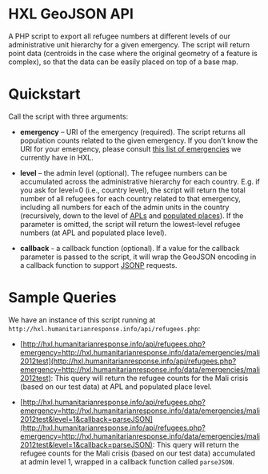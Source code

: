 # HXL GeoJSON API

A PHP script to export all refugee numbers at different levels of our administrative unit hierarchy for a given emergency. The script will return point data (centroids in the case where the original geometry of a feature is complex), so that the data can be easily placed on top of a base map.

# Quickstart

Call the script with three arguments:

* **emergency** – URI of the emergency (required). The script returns all population counts related to the given emergency. If you don't know the URI for your emergency, please consult [this list of emergencies](http://sparql.carsten.io/?query=prefix%20hxl%3A%20%3Chttp%3A//hxl.humanitarianresponse.info/ns/%23%3E%0A%0ASELECT%20*%20WHERE%20%7B%0A%20%20%3Femergency%20a%20hxl%3AEmergency%20%3B%0A%20%20%20%20%20%20%20%20%20%20%20%20%20hxl%3AcommonTitle%20%3Ftitle%20.%0A%7D&endpoint=http%3A//hxl.humanitarianresponse.info/sparql) we currently have in HXL. 

* **level** – the admin level (optional). The refugee numbers can be accumulated across the administrative hierarchy for each country. E.g. if you ask for level=0 (i.e., country level), the script will return the total number of all refugees for each country related to that emergency, including all numbers for each of the admin units in the country (recursively, down to the level of [APLs](http://hxl.humanitarianresponse.info/ns/#APL) and [populated places](http://hxl.humanitarianresponse.info/ns/#PopulatedPlace)). If the parameter is omitted, the script will return the lowest-level refugee numbers (at APL and populated place level).

* **callback** - a callback function (optional). If a value for the callback parameter is passed to the script, it will wrap the GeoJSON encoding in a callback function to support [JSONP](http://en.wikipedia.org/wiki/JSONP) requests.

# Sample Queries

We have an instance of this script running at `http://hxl.humanitarianresponse.info/api/refugees.php`:
* [http://hxl.humanitarianresponse.info/api/refugees.php?emergency=http://hxl.humanitarianresponse.info/data/emergencies/mali2012test](http://hxl.humanitarianresponse.info/api/refugees.php?emergency=http://hxl.humanitarianresponse.info/data/emergencies/mali2012test): This query will return the refugee counts for the Mali crisis (based on our test data) at APL and populated place level.

* [http://hxl.humanitarianresponse.info/api/refugees.php?emergency=http://hxl.humanitarianresponse.info/data/emergencies/mali2012test&level=1&callback=parseJSON](http://hxl.humanitarianresponse.info/api/refugees.php?emergency=http://hxl.humanitarianresponse.info/data/emergencies/mali2012test&level=1&callback=parseJSON): This query will return the refugee counts for the Mali crisis (based on our test data) accumulated at admin level 1, wrapped in a callback function called `parseJSON`.